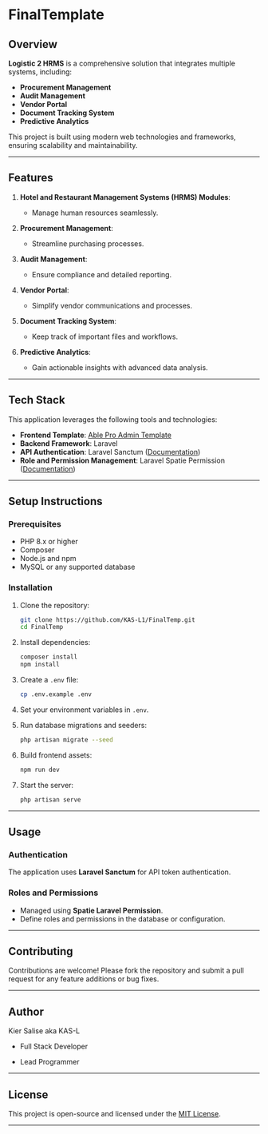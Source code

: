 # **FinalTemplate**

## **Overview**

**Logistic 2 HRMS** is a comprehensive solution that integrates multiple systems, including:

- **Procurement Management**  
- **Audit Management**  
- **Vendor Portal**  
- **Document Tracking System**  
- **Predictive Analytics**  

This project is built using modern web technologies and frameworks, ensuring scalability and maintainability.

---

## **Features**

1. **Hotel and Restaurant Management Systems (HRMS) Modules**:
   - Manage human resources seamlessly.

2. **Procurement Management**:
   - Streamline purchasing processes.

3. **Audit Management**:
   - Ensure compliance and detailed reporting.

4. **Vendor Portal**:
   - Simplify vendor communications and processes.

5. **Document Tracking System**:
   - Keep track of important files and workflows.

6. **Predictive Analytics**:
   - Gain actionable insights with advanced data analysis.

---

## **Tech Stack**

This application leverages the following tools and technologies:

- **Frontend Template**: [Able Pro Admin Template](https://codedthemes.com/item/able-pro-free-bootstrap-5-admin-template/)
- **Backend Framework**: Laravel
- **API Authentication**: Laravel Sanctum ([Documentation](https://laravel.com/docs/11.x/sanctum))
- **Role and Permission Management**: Laravel Spatie Permission ([Documentation](https://spatie.be/docs/laravel-permission/v6/installation-laravel))

---

## **Setup Instructions**

### **Prerequisites**
- PHP 8.x or higher
- Composer
- Node.js and npm
- MySQL or any supported database

### **Installation**
1. Clone the repository:
   ```bash
   git clone https://github.com/KAS-L1/FinalTemp.git
   cd FinalTemp
   ```

2. Install dependencies:
   ```bash
   composer install
   npm install
   ```

3. Create a `.env` file:
   ```bash
   cp .env.example .env
   ```

4. Set your environment variables in `.env`.

5. Run database migrations and seeders:
   ```bash
   php artisan migrate --seed
   ```

6. Build frontend assets:
   ```bash
   npm run dev
   ```

7. Start the server:
   ```bash
   php artisan serve
   ```

---

## **Usage**

### **Authentication**
The application uses **Laravel Sanctum** for API token authentication. 

### **Roles and Permissions**
- Managed using **Spatie Laravel Permission**.
- Define roles and permissions in the database or configuration.

---

## **Contributing**

Contributions are welcome! Please fork the repository and submit a pull request for any feature additions or bug fixes.

---

## **Author**

Kier Salise aka KAS-L

- Full Stack Developer

- Lead Programmer

---

## **License**

This project is open-source and licensed under the [MIT License](LICENSE).

---

